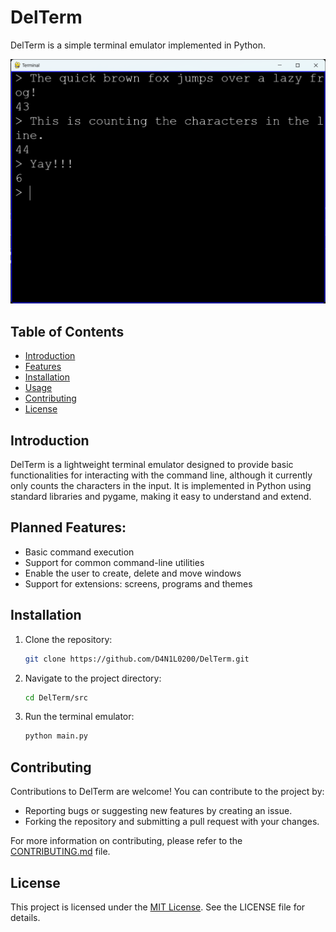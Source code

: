 # DelTerm

DelTerm is a simple terminal emulator implemented in Python.

![Screenshot](screenshot.png)

## Table of Contents
- [Introduction](#introduction)
- [Features](#features)
- [Installation](#installation)
- [Usage](#usage)
- [Contributing](#contributing)
- [License](#license)

## Introduction

DelTerm is a lightweight terminal emulator designed to provide basic functionalities for interacting with the command line, although it currently only counts the characters in the input. It is implemented in Python using standard libraries and pygame, making it easy to understand and extend.

## Planned Features:
- Basic command execution
- Support for common command-line utilities
- Enable the user to create, delete and move windows
- Support for extensions: screens, programs and themes

## Installation

1. Clone the repository:
    ```bash
    git clone https://github.com/D4N1L0200/DelTerm.git
    ```
2. Navigate to the project directory:
    ```bash
    cd DelTerm/src
    ```
3. Run the terminal emulator:
    ```bash
    python main.py
    ```

## Contributing

Contributions to DelTerm are welcome! You can contribute to the project by:

- Reporting bugs or suggesting new features by creating an issue.
- Forking the repository and submitting a pull request with your changes.

For more information on contributing, please refer to the [CONTRIBUTING.md](CONTRIBUTING.md) file.

## License

This project is licensed under the [MIT License](LICENSE). See the LICENSE file for details.
